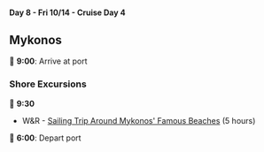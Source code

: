 #### Day 8 - Fri 10/14 - Cruise Day 4
## **Mykonos**

🚢 **9:00**: Arrive at port

### Shore Excursions
🏰 **9:30** 
* W&R - [Sailing Trip Around Mykonos' Famous Beaches](https://www.carnival.com/shore-excursions/mykonos/sailing-trip-around-mykonos-famous-beaches-791006?selectedVariant=PR20221011010791006202210140930) (5 hours)

🚢 **6:00**: Depart port

